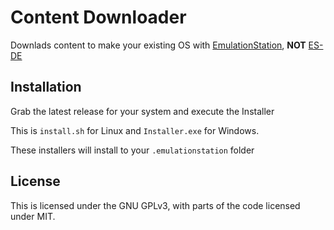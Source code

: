 # Content Downloader
Downlads content to make your existing OS with [EmulationStation](https://emulationstation.org), __NOT__ [ES-DE](https://es-de.org)

## Installation

Grab the latest release for your system and execute the Installer  

This is `install.sh` for Linux and `Installer.exe` for Windows. 

These installers will install to your `.emulationstation` folder



## License
This is licensed under the GNU GPLv3, with parts of the code licensed under MIT.